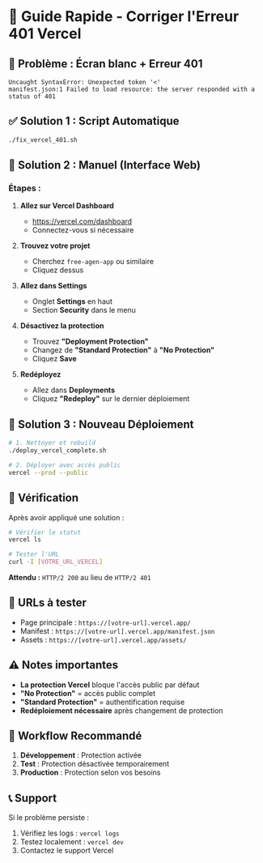 # 🔧 Guide Rapide - Corriger l'Erreur 401 Vercel

## 🚨 **Problème : Écran blanc + Erreur 401**

```
Uncaught SyntaxError: Unexpected token '<'
manifest.json:1 Failed to load resource: the server responded with a status of 401
```

## ✅ **Solution 1 : Script Automatique**

```bash
./fix_vercel_401.sh
```

## 🔧 **Solution 2 : Manuel (Interface Web)**

### **Étapes :**

1. **Allez sur Vercel Dashboard**
   - https://vercel.com/dashboard
   - Connectez-vous si nécessaire

2. **Trouvez votre projet**
   - Cherchez `free-agen-app` ou similaire
   - Cliquez dessus

3. **Allez dans Settings**
   - Onglet **Settings** en haut
   - Section **Security** dans le menu

4. **Désactivez la protection**
   - Trouvez **"Deployment Protection"**
   - Changez de **"Standard Protection"** à **"No Protection"**
   - Cliquez **Save**

5. **Redéployez**
   - Allez dans **Deployments**
   - Cliquez **"Redeploy"** sur le dernier déploiement

## 🚀 **Solution 3 : Nouveau Déploiement**

```bash
# 1. Nettoyer et rebuild
./deploy_vercel_complete.sh

# 2. Déployer avec accès public
vercel --prod --public
```

## 📱 **Vérification**

Après avoir appliqué une solution :

```bash
# Vérifier le statut
vercel ls

# Tester l'URL
curl -I [VOTRE_URL_VERCEL]
```

**Attendu :** `HTTP/2 200` au lieu de `HTTP/2 401`

## 🎯 **URLs à tester**

- Page principale : `https://[votre-url].vercel.app/`
- Manifest : `https://[votre-url].vercel.app/manifest.json`
- Assets : `https://[votre-url].vercel.app/assets/`

## ⚠️ **Notes importantes**

- **La protection Vercel** bloque l'accès public par défaut
- **"No Protection"** = accès public complet
- **"Standard Protection"** = authentification requise
- **Redéploiement nécessaire** après changement de protection

## 🔄 **Workflow Recommandé**

1. **Développement** : Protection activée
2. **Test** : Protection désactivée temporairement
3. **Production** : Protection selon vos besoins

## 📞 **Support**

Si le problème persiste :
1. Vérifiez les logs : `vercel logs`
2. Testez localement : `vercel dev`
3. Contactez le support Vercel 
